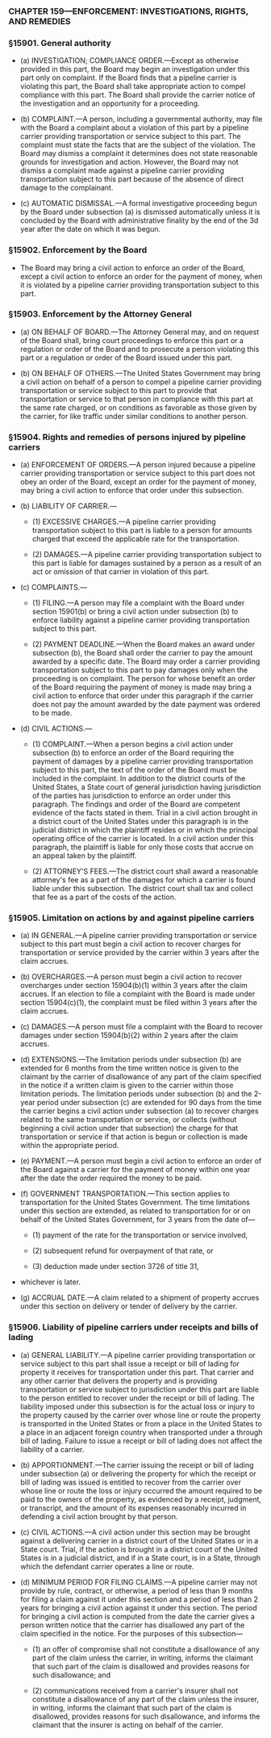 ### **CHAPTER 159—ENFORCEMENT: INVESTIGATIONS, RIGHTS, AND REMEDIES**

### §15901. General authority
* (a) INVESTIGATION; COMPLIANCE ORDER.—Except as otherwise provided in this part, the Board may begin an investigation under this part only on complaint. If the Board finds that a pipeline carrier is violating this part, the Board shall take appropriate action to compel compliance with this part. The Board shall provide the carrier notice of the investigation and an opportunity for a proceeding.

* (b) COMPLAINT.—A person, including a governmental authority, may file with the Board a complaint about a violation of this part by a pipeline carrier providing transportation or service subject to this part. The complaint must state the facts that are the subject of the violation. The Board may dismiss a complaint it determines does not state reasonable grounds for investigation and action. However, the Board may not dismiss a complaint made against a pipeline carrier providing transportation subject to this part because of the absence of direct damage to the complainant.

* (c) AUTOMATIC DISMISSAL.—A formal investigative proceeding begun by the Board under subsection (a) is dismissed automatically unless it is concluded by the Board with administrative finality by the end of the 3d year after the date on which it was begun.

### §15902. Enforcement by the Board
* The Board may bring a civil action to enforce an order of the Board, except a civil action to enforce an order for the payment of money, when it is violated by a pipeline carrier providing transportation subject to this part.

### §15903. Enforcement by the Attorney General
* (a) ON BEHALF OF BOARD.—The Attorney General may, and on request of the Board shall, bring court proceedings to enforce this part or a regulation or order of the Board and to prosecute a person violating this part or a regulation or order of the Board issued under this part.

* (b) ON BEHALF OF OTHERS.—The United States Government may bring a civil action on behalf of a person to compel a pipeline carrier providing transportation or service subject to this part to provide that transportation or service to that person in compliance with this part at the same rate charged, or on conditions as favorable as those given by the carrier, for like traffic under similar conditions to another person.

### §15904. Rights and remedies of persons injured by pipeline carriers
* (a) ENFORCEMENT OF ORDERS.—A person injured because a pipeline carrier providing transportation or service subject to this part does not obey an order of the Board, except an order for the payment of money, may bring a civil action to enforce that order under this subsection.

* (b) LIABILITY OF CARRIER.—

  * (1) EXCESSIVE CHARGES.—A pipeline carrier providing transportation subject to this part is liable to a person for amounts charged that exceed the applicable rate for the transportation.

  * (2) DAMAGES.—A pipeline carrier providing transportation subject to this part is liable for damages sustained by a person as a result of an act or omission of that carrier in violation of this part.


* (c) COMPLAINTS.—

  * (1) FILING.—A person may file a complaint with the Board under section 15901(b) or bring a civil action under subsection (b) to enforce liability against a pipeline carrier providing transportation subject to this part.

  * (2) PAYMENT DEADLINE.—When the Board makes an award under subsection (b), the Board shall order the carrier to pay the amount awarded by a specific date. The Board may order a carrier providing transportation subject to this part to pay damages only when the proceeding is on complaint. The person for whose benefit an order of the Board requiring the payment of money is made may bring a civil action to enforce that order under this paragraph if the carrier does not pay the amount awarded by the date payment was ordered to be made.


* (d) CIVIL ACTIONS.—

  * (1) COMPLAINT.—When a person begins a civil action under subsection (b) to enforce an order of the Board requiring the payment of damages by a pipeline carrier providing transportation subject to this part, the text of the order of the Board must be included in the complaint. In addition to the district courts of the United States, a State court of general jurisdiction having jurisdiction of the parties has jurisdiction to enforce an order under this paragraph. The findings and order of the Board are competent evidence of the facts stated in them. Trial in a civil action brought in a district court of the United States under this paragraph is in the judicial district in which the plaintiff resides or in which the principal operating office of the carrier is located. In a civil action under this paragraph, the plaintiff is liable for only those costs that accrue on an appeal taken by the plaintiff.

  * (2) ATTORNEY'S FEES.—The district court shall award a reasonable attorney's fee as a part of the damages for which a carrier is found liable under this subsection. The district court shall tax and collect that fee as a part of the costs of the action.

### §15905. Limitation on actions by and against pipeline carriers
* (a) IN GENERAL.—A pipeline carrier providing transportation or service subject to this part must begin a civil action to recover charges for transportation or service provided by the carrier within 3 years after the claim accrues.

* (b) OVERCHARGES.—A person must begin a civil action to recover overcharges under section 15904(b)(1) within 3 years after the claim accrues. If an election to file a complaint with the Board is made under section 15904(c)(1), the complaint must be filed within 3 years after the claim accrues.

* (c) DAMAGES.—A person must file a complaint with the Board to recover damages under section 15904(b)(2) within 2 years after the claim accrues.

* (d) EXTENSIONS.—The limitation periods under subsection (b) are extended for 6 months from the time written notice is given to the claimant by the carrier of disallowance of any part of the claim specified in the notice if a written claim is given to the carrier within those limitation periods. The limitation periods under subsection (b) and the 2-year period under subsection (c) are extended for 90 days from the time the carrier begins a civil action under subsection (a) to recover charges related to the same transportation or service, or collects (without beginning a civil action under that subsection) the charge for that transportation or service if that action is begun or collection is made within the appropriate period.

* (e) PAYMENT.—A person must begin a civil action to enforce an order of the Board against a carrier for the payment of money within one year after the date the order required the money to be paid.

* (f) GOVERNMENT TRANSPORTATION.—This section applies to transportation for the United States Government. The time limitations under this section are extended, as related to transportation for or on behalf of the United States Government, for 3 years from the date of—

  * (1) payment of the rate for the transportation or service involved,

  * (2) subsequent refund for overpayment of that rate, or

  * (3) deduction made under section 3726 of title 31,


* whichever is later.

* (g) ACCRUAL DATE.—A claim related to a shipment of property accrues under this section on delivery or tender of delivery by the carrier.

### §15906. Liability of pipeline carriers under receipts and bills of lading
* (a) GENERAL LIABILITY.—A pipeline carrier providing transportation or service subject to this part shall issue a receipt or bill of lading for property it receives for transportation under this part. That carrier and any other carrier that delivers the property and is providing transportation or service subject to jurisdiction under this part are liable to the person entitled to recover under the receipt or bill of lading. The liability imposed under this subsection is for the actual loss or injury to the property caused by the carrier over whose line or route the property is transported in the United States or from a place in the United States to a place in an adjacent foreign country when transported under a through bill of lading. Failure to issue a receipt or bill of lading does not affect the liability of a carrier.

* (b) APPORTIONMENT.—The carrier issuing the receipt or bill of lading under subsection (a) or delivering the property for which the receipt or bill of lading was issued is entitled to recover from the carrier over whose line or route the loss or injury occurred the amount required to be paid to the owners of the property, as evidenced by a receipt, judgment, or transcript, and the amount of its expenses reasonably incurred in defending a civil action brought by that person.

* (c) CIVIL ACTIONS.—A civil action under this section may be brought against a delivering carrier in a district court of the United States or in a State court. Trial, if the action is brought in a district court of the United States is in a judicial district, and if in a State court, is in a State, through which the defendant carrier operates a line or route.

* (d) MINIMUM PERIOD FOR FILING CLAIMS.—A pipeline carrier may not provide by rule, contract, or otherwise, a period of less than 9 months for filing a claim against it under this section and a period of less than 2 years for bringing a civil action against it under this section. The period for bringing a civil action is computed from the date the carrier gives a person written notice that the carrier has disallowed any part of the claim specified in the notice. For the purposes of this subsection—

  * (1) an offer of compromise shall not constitute a disallowance of any part of the claim unless the carrier, in writing, informs the claimant that such part of the claim is disallowed and provides reasons for such disallowance; and

  * (2) communications received from a carrier's insurer shall not constitute a disallowance of any part of the claim unless the insurer, in writing, informs the claimant that such part of the claim is disallowed, provides reasons for such disallowance, and informs the claimant that the insurer is acting on behalf of the carrier.